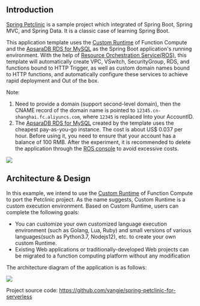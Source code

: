 ## Introduction

[Spring Petclinic](https://github.com/spring-projects/spring-petclinic) is a sample project which integrated of Spring Boot, Spring MVC, and Spring Data. It is a classic case of learning Spring Boot.

This application template uses the [Custom Runtime](https://www.alibabacloud.com/help/doc-detail/132044.htm) of Function Compute and the [ApsaraDB RDS for MySQL](https://www.alibabacloud.com/product/apsaradb-for-rds-mysql) as the Spring Boot application's running environment. With the help of [Resource Orchestration Service(ROS)](https://www.alibabacloud.com/product/ros), this template will automatically create VPC, VSwitch, SecurityGroup, RDS, and functions bound to HTTP Trigger, as well as custom domain names bound to HTTP functions, and automatically configure these services to achieve rapid deployment and Out of the box.

Note:

1. Need to provide a domain (support second-level domain), then the CNAME record of the domain name is pointed to `12345.cn-shanghai.fc.aliyuncs.com`, where `12345` is replaced Into your AccountID.
2. The [ApsaraDB RDS for MySQL](https://www.alibabacloud.com/product/apsaradb-for-rds-mysql) created by the template uses the cheapest pay-as-you-go instance. The cost is about US$ 0.037 per hour. Before using it, you need to ensure that your account has a balance of 100 RMB. After the experiment, it is recommended to delete the application through the [ROS console](https://rosnext.console.aliyun.com/) to avoid excessive costs.


![](https://img.alicdn.com/tfs/TB1MBzgr7T2gK0jSZFkXXcIQFXa-2084-1334.png)


## Architecture & Design

In this example, we intend to use the [Custom Runtime](https://www.alibabacloud.com/help/doc-detail/132044.htm) of Function Compute to port the Petclinic project. As the name suggests, Custom Runtime is a custom execution environment. Based on Custom Runtime, users can complete the following goals:

* You can customize your own customized language execution environment (such as Golang, Lua, Ruby) and small versions of various languages ​​(such as Python3.7, Nodejs12), etc. to create your own custom Runtime.
* Existing Web applications or traditionally-developed Web projects can be migrated to a function computing platform without any modification

The architecture diagram of the application is as follows:

![](https://img.alicdn.com/tfs/TB1EbdXsCf2gK0jSZFPXXXsopXa-1029-645.png)

Project source code: https://github.com/vangie/spring-petclinic-for-serverless